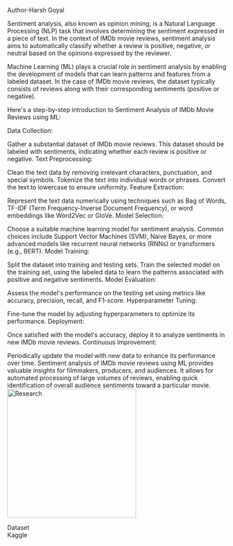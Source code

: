 Author-Harsh Goyal
<br>

Sentiment analysis, also known as opinion mining, is a Natural Language Processing (NLP) task that involves determining the sentiment expressed in a piece of text. In the context of IMDb movie reviews, sentiment analysis aims to automatically classify whether a review is positive, negative, or neutral based on the opinions expressed by the reviewer.

Machine Learning (ML) plays a crucial role in sentiment analysis by enabling the development of models that can learn patterns and features from a labeled dataset. In the case of IMDb movie reviews, the dataset typically consists of reviews along with their corresponding sentiments (positive or negative).

Here's a step-by-step introduction to Sentiment Analysis of IMDb Movie Reviews using ML:

Data Collection:

Gather a substantial dataset of IMDb movie reviews. This dataset should be labeled with sentiments, indicating whether each review is positive or negative.
Text Preprocessing:

Clean the text data by removing irrelevant characters, punctuation, and special symbols.
Tokenize the text into individual words or phrases.
Convert the text to lowercase to ensure uniformity.
Feature Extraction:

Represent the text data numerically using techniques such as Bag of Words, TF-IDF (Term Frequency-Inverse Document Frequency), or word embeddings like Word2Vec or GloVe.
Model Selection:

Choose a suitable machine learning model for sentiment analysis. Common choices include Support Vector Machines (SVM), Naive Bayes, or more advanced models like recurrent neural networks (RNNs) or transformers (e.g., BERT).
Model Training:

Split the dataset into training and testing sets.
Train the selected model on the training set, using the labeled data to learn the patterns associated with positive and negative sentiments.
Model Evaluation:

Assess the model's performance on the testing set using metrics like accuracy, precision, recall, and F1-score.
Hyperparameter Tuning:

Fine-tune the model by adjusting hyperparameters to optimize its performance.
Deployment:

Once satisfied with the model's accuracy, deploy it to analyze sentiments in new IMDb movie reviews.
Continuous Improvement:

Periodically update the model with new data to enhance its performance over time.
Sentiment analysis of IMDb movie reviews using ML provides valuable insights for filmmakers, producers, and audiences. It allows for automated processing of large volumes of reviews, enabling quick identification of overall audience sentiments toward a particular movie.
<br>
<img width="296" alt="Research" src="https://github.com/Harshgoyal2003/Sentiment-Analysis-of-IMDB-Movie-Reviews/assets/92380371/d5585981-6325-45df-8aff-3d49c9b52cd2">

Dataset
<br>
Kaggle
